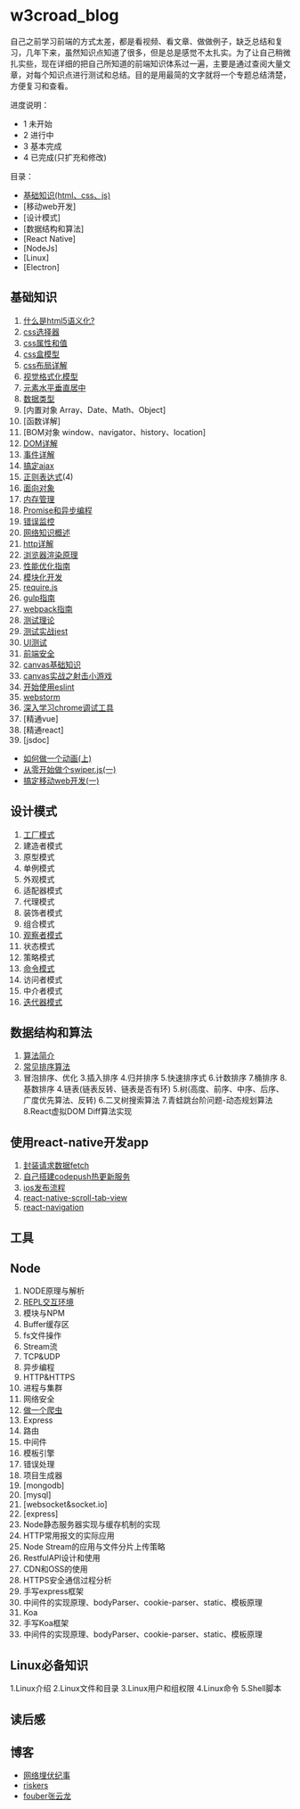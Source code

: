 # w3croad_blog

自己之前学习前端的方式太差，都是看视频、看文章、做做例子，缺乏总结和复习，几年下来，虽然知识点知道了很多，但是总是感觉不太扎实。为了让自己稍微扎实些，现在详细的把自己所知道的前端知识体系过一遍，主要是通过查阅大量文章，对每个知识点进行测试和总结。目的是用最简的文字就将一个专题总结清楚，方便复习和查看。

进度说明：
- 1 未开始
- 2 进行中
- 3 基本完成
- 4 已完成(只扩充和修改)

目录：

- [基础知识(html、css、js)](#基础知识)
- [移动web开发]
- [设计模式]
- [数据结构和算法] 
- [React Native]
- [NodeJs]
- [Linux]
- [Electron]

## 基础知识


1. [什么是html5语义化?](html/语义化.md)
1. [css选择器](html&css/css选择器.md)
1. [css属性和值](html&css/css属性和值.md)
1. [css盒模型](html&css/box-mode/css-box.md)
1. [css布局详解](html&css/布局/basic.md)
1. [视觉格式化模型]()
1. [元素水平垂直居中](html&css/布局/position-center)
1. [数据类型](基础/js/数据类型.md)
1. [内置对象 Array、Date、Math、Object]
1. [函数详解]
1. [BOM对象 window、navigator、history、location]
1. [DOM详解](基础/js/dom/dom.md)
1. [事件详解](基础/js/dom/event.md)
1. [搞定ajax](基础/js/ajax.md)
1. [正则表达式](基础/js/regexp.md)(4)
1. [面向对象](基础/js/面向对象.md)
1. [内存管理](基础/js/内存管理.md)
1. [Promise和异步编程](基础/js/Promise和异步编程.md)
1. [错误监控](issue/错误监控.md)
1. [网络知识概述](性能与工程化/网络知识概述.md)
1. [http详解](性能与工程化/http详解.md)
1. [浏览器渲染原理](性能与工程化/浏览器渲染原理.md)
1. [性能优化指南](性能与工程化/性能优化指南.md)
1. [模块化开发](性能与工程化/模块化开发.md)
1. [require.js](性能与工程化/requirejs.md)
1. [gulp指南](性能与工程化/gulp.md)
1. [webpack指南](性能与工程化/webpack.md)
1. [测试理论](性能与工程化/测试理论.md)
1. [测试实战jest](性能与工程化/测试实战jest.md)
1. [UI测试](性能与工程化/UI测试.md)
1. [前端安全]()
1. [canvas基础知识]()
1. [canvas实战之射击小游戏]()
1. [开始使用eslint]()
1. [webstorm]()
1. [深入学习chrome调试工具](工具/chrome-devtools.md)
1. [精通vue]
1. [精通react]
1. [jsdoc]
- [如何做一个动画(上)](基础/html&css/动画/如何做一个动画(上).md)
- [从零开始做个swiper.js(一)]()
- [搞定移动web开发(一)]()

## 设计模式

1. [工厂模式](设计模式/工厂模式)
1. 建造者模式
1. 原型模式
1. 单例模式
1. 外观模式
1. 适配器模式
1. 代理模式
1. 装饰者模式
1. 组合模式
1. [观察者模式](设计模式/观察者模式.md)
1. 状态模式
1. 策略模式
1. [命令模式](设计模式/命令模式.md)
1. 访问者模式
1. 中介者模式
1. [迭代器模式](设计模式/迭代器模式.md)

## 数据结构和算法

1. [算法简介](数据结构和算法/算法简介.md)
3. [常见排序算法](数据结构和算法/排序算法.md)
1. 冒泡排序、优化
3.插入排序
4.归并排序
5.快速排序式
6.计数排序
7.桶排序
8.基数排序
4.链表(链表反转、链表是否有环)
5.树(高度、前序、中序、后序、广度优先算法、反转)
6.二叉树搜索算法
7.青蛙跳台阶问题-动态规划算法
8.React虚拟DOM Diff算法实现

## 使用react-native开发app


1. [封装请求数据fetch](react-native/fetch.md)
1. [自己搭建codepush热更新服务](react-native/codepush.md)
1. [ios发布流程](react-native/iso_deploy.md)
1. [react-native-scroll-tab-view](react-native/react_native_scroll_tab_view.md)
1. [react-navigation](react_navigation.md)

## 工具



## Node

1. NODE原理与解析
1. [REPL交互环境](node/REPL交互环境.md)
1. 模块与NPM
1. Buffer缓存区
1. fs文件操作
1. Stream流
1. TCP&UDP
1. 异步编程
1. HTTP&HTTPS
1. 进程与集群
1. 网络安全
1. [做一个爬虫](node/做一个爬虫.md)
1. Express
1. 路由
1. 中间件
1. 模板引擎
1. 错误处理
1. 项目生成器
1. [mongodb]
1. [mysql]
1. [websocket&socket.io]
1. [express]
5. Node静态服务器实现与缓存机制的实现
6. HTTP常用报文的实际应用
7. Node Stream的应用与文件分片上传策略
8. RestfulAPI设计和使用
9. CDN和OSS的使用
10. HTTPS安全通信过程分析
1. 手写express框架
2. 中间件的实现原理、bodyParser、cookie-parser、static、模板原理
3. Koa
1. 手写Koa框架
2. 中间件的实现原理、bodyParser、cookie-parser、static、模板原理

## Linux必备知识

1.Linux介绍
2.Linux文件和目录
3.Linux用户和组权限
4.Linux命令
5.Shell脚本



## 读后感

## 博客

- [网络埋伏纪事](http://www.xiaojichao.com/archives/)
- [riskers](https://github.com/riskers/blog/issues)
- [fouber张云龙](https://github.com/fouber/blog)


